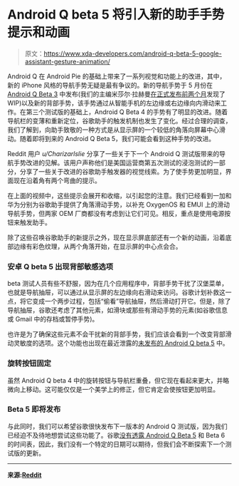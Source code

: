 # Android Q beta 5 将引入新的助手手势提示和动画

> 原文：<https://www.xda-developers.com/android-q-beta-5-google-assistant-gesture-animation/>

Android Q 在 Android Pie 的基础上带来了一系列视觉和功能上的改进，其中，新的 iPhone 风格的导航手势无疑是最有争议的。新的导航手势于 5 月份在 [Android Q Beta 3](https://www.xda-developers.com/everything-new-android-q-beta-3/) 中发布(我们的主编米莎尔·拉赫曼[在正式发布前两个月](https://www.xda-developers.com/android-q-iphone-navigation-gestures/)发现了 WIP)以及新的背部手势，该手势通过从智能手机的左边缘或右边缘向内滑动来工作。在第三个测试版的基础上，Android Q Beta 4 的手势有了明显的改进。随着导航栏的变薄和重新定位，谷歌助手的触发机制也发生了变化。经过合理的调查，我们了解到，向助手致敬的一种方式是从显示屏的一个较低的角落向屏幕中心滑动。随着即将到来的 Android Q Beta 5，我们可能会看到这种手势的改进。

Reddit 用户 *u/Charizarlslie* 分享了一些关于下一个 Android Q 测试版带来的导航手势改进的见解。该用户声称他们是美国运营商第五次测试的浸泡测试的一部分，分享了一些关于改进的谷歌助手触发器的视觉线索。为了使手势更加明显，界面现在沿着角有两个弯曲的提示。

在上面的视频中，这些提示会展开和收缩，以引起您的注意。我们已经看到一加和华为分别为谷歌助手提供了角落滑动手势，以补充 OxygenOS 和 EMUI 上的滑动导航手势，但两家 OEM 厂商都没有考虑到让它们可见。相反，重点是使用电源按钮来触发助手。

除了这些召唤谷歌助手的新提示之外，现在显示屏底部还有一个新的动画，沿着底部边缘有彩色纹理，从两个角落开始，在显示屏的中心点会合。

### 安卓 Q beta 5 出现背部敏感选项

beta 测试人员有些不舒服，因为在几个应用程序中，背部手势干扰了汉堡菜单，也就是导航抽屉，可以通过从显示屏的左边缘向右滑动来访问。谷歌计划补救这一点，将它变成一个两步过程，包括“偷看”导航抽屉，然后滑动打开它。但是，除了导航抽屉，谷歌还考虑了其他元素，如滑块或那些有滑动手势的元素(如谷歌信息或 Gmail 中的存档或暂停手势)。

也许是为了确保这些元素不会干扰新的背部手势，我们应该会看到一个改变背部滑动灵敏度的选项。这个功能也出现在最近泄露的[未发布的 Android Q beta 5](https://www.xda-developers.com/fast-share-android-beam-airdrop-android/) 中。

### 旋转按钮固定

虽然 Android Q beta 4 中的旋转按钮与导航栏重叠，但它现在看起来更大，并略微向上移动。这可能仅仅是一个美学上的修正，但它肯定会使按钮更加明显。

### Beta 5 即将发布

与此同时，我们可以希望谷歌很快发布下一版本的 Android Q 测试版，因为我们已经迫不及待地想尝试这些功能了。谷歌[没有透露 Android Q Beta 5](https://www.xda-developers.com/android-q-beta-release-schedule/) 和 Beta 6 的时间表，因此，我们没有一个特定的日期可以期待，但我们会不断探索下一个测试版的更新。

* * *

**来源:[Reddit](https://www.reddit.com/r/android_beta/comments/caahii/beta_5_the_10th_or_17th/et8h8k5/?context=8)**